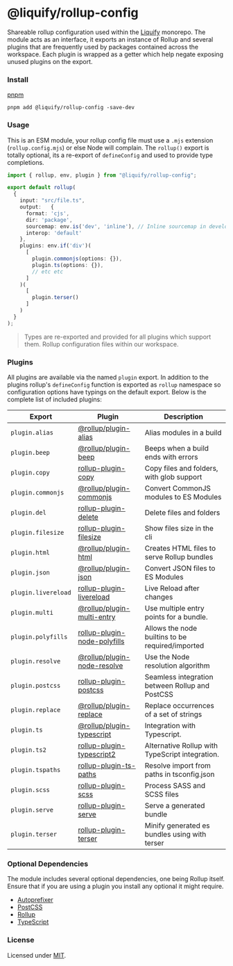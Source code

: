 # @liquify/rollup-config

Shareable rollup configuration used within the [Liquify](https://liquify.dev) monorepo. The module acts as an interface, it exports an instance of Rollup and several plugins that are frequently used by packages contained across the workspace. Each plugin is wrapped as a getter which help negate exposing unused plugins on the export.

### Install

[pnpm](https://pnpm.js.org/en/cli/install)

```cli
pnpm add @liquify/rollup-config -save-dev
```

### Usage

This is an ESM module, your rollup config file must use a `.mjs` extension (`rollup.config.mjs`) or else Node will complain. The `rollup()` export is totally optional, its a re-export of `defineConfig` and used to provide type completions.

<!-- prettier-ignore -->
```ts
import { rollup, env, plugin } from "@liquify/rollup-config";

export default rollup(
  {
    input: "src/file.ts",
    output:   {
      format: 'cjs',
      dir: 'package',
      sourcemap: env.is('dev', 'inline'), // Inline sourcemap in development else false
      interop: 'default'
    },
    plugins: env.if('div')(
      [
        plugin.commonjs(options: {}),
        plugin.ts(options: {}),
        // etc etc
      ]
    )(
      [
        plugin.terser()
      ]
    )
  }
);
```

> Types are re-exported and provided for all plugins which support them. Rollup configuration files within our workspace.

### Plugins

All plugins are available via the named `plugin` export. In addition to the plugins rollup's `defineConfig` function is exported as `rollup` namespace so configuration options have typings on the default export. Below is the complete list of included plugins:

| Export              | Plugin                                               | Description                                      |
| ------------------- | ---------------------------------------------------- | ------------------------------------------------ |
| `plugin.alias`      | [@rollup/plugin-alias](https://git.io/JuTc9)         | Alias modules in a build                         |
| `plugin.beep`       | [@rollup/plugin-beep](https://git.io/JuTEW)          | Beeps when a build ends with errors              |
| `plugin.copy`       | [rollup-plugin-copy](https://git.io/JuTux)           | Copy files and folders, with glob support        |
| `plugin.commonjs`   | [@rollup/plugin-commonjs](https://git.io/JuTcI)      | Convert CommonJS modules to ES Modules           |
| `plugin.del`        | [rollup-plugin-delete](https://git.io/JuTz3)         | Delete files and folders                         |
| `plugin.filesize`   | [rollup-plugin-filesize](https://git.io/JuTzw)       | Show files size in the cli                       |
| `plugin.html`       | [@rollup/plugin-html](https://git.io/JuTWL)          | Creates HTML files to serve Rollup bundles       |
| `plugin.json`       | [@rollup/plugin-json](https://git.io/JuTni)          | Convert JSON files to ES Modules                 |
| `plugin.livereload` | [rollup-plugin-livereload](https://git.io/JuTu8)     | Live Reload after changes                        |
| `plugin.multi`      | [@rollup/plugin-multi-entry](https://git.io/JwRT2)   | Use multiple entry points for a bundle.          |
| `plugin.polyfills`  | [rollup-plugin-node-polyfills](https://git.io/JuTuV) | Allows the node builtins to be required/imported |
| `plugin.resolve`    | [@rollup/plugin-node-resolve](https://git.io/JOqCR)  | Use the Node resolution algorithm                |
| `plugin.postcss`    | [rollup-plugin-postcss](https://git.io/JuEZg)        | Seamless integration between Rollup and PostCSS  |
| `plugin.replace`    | [@rollup/plugin-replace](https://git.io/JuTcC)       | Replace occurrences of a set of strings          |
| `plugin.ts`         | [@rollup/plugin-typescript](https://git.io/JuTng)    | Integration with Typescript.                     |
| `plugin.ts2`        | [rollup-plugin-typescript2](https://git.io/JuEpw)    | Alternative Rollup with TypeScript integration.  |
| `plugin.tspaths`    | [rollup-plugin-ts-paths](https://git.io/JuTEV)       | Resolve import from paths in tsconfig.json       |
| `plugin.scss`       | [rollup-plugin-scss](https://git.io/JuEZp)           | Process SASS and SCSS files                      |
| `plugin.serve`      | [rollup-plugin-serve](https://git.io/JuTuq)          | Serve a generated bundle                         |
| `plugin.terser`     | [rollup-plugin-terser](https://git.io/JuTz5)         | Minify generated es bundles using with terser    |

### Optional Dependencies

The module includes several optional dependencies, one being Rollup itself. Ensure that if you are using a plugin you install any optional it might require.

- [Autoprefixer](https://github.com/postcss/autoprefixer)
- [PostCSS](https://github.com/postcss/postcss)
- [Rollup](https://rollupjs.org/guide/en/)
- [TypeScript](https://www.typescriptlang.org/)



### License

Licensed under [MIT](#LICENSE).

